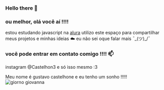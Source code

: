 ### Hello there 👋
### ou melhor, olá você aí !!!!   

estou estudando javascript na [alura](https;//www.alura.com.br)
utilizo este espaço para compartilhar meus projetos e minhas ideias ☁️ 
eu não sei oque falar mais ¯\_(ツ)_/¯

### vocẽ pode entrar em contato comigo !!!! 📫
instagram @Castelhon3
e só isso mesmo :3 

Meu nome é gustavo castelhone e eu tenho um sonho !!!!!
![giorno giovanna](https://media.tenor.com/izP1ZhS1g2oAAAAd/giorno-jojo.gif)
